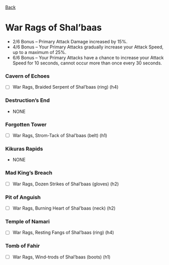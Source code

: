 [Back](../)

# War Rags of Shal’baas
- 2/6 Bonus – Primary Attack Damage increased by 15%.
- 4/6 Bonus – Your Primary Attacks gradually increase your Attack Speed, up to a maximum of 25%.
- 6/6 Bonus – Your Primary Attacks have a chance to increase your Attack Speed for 10 seconds, cannot occur more than once every 30 seconds.

### Cavern of Echoes
- [ ] War Rags, Braided Serpent of Shal’baas (ring) (h4)

### Destruction’s End
- NONE

### Forgotten Tower
- [ ] War Rags, Strom-Tack of Shal’baas (belt) (h1)

### Kikuras Rapids
- NONE

### Mad King’s Breach
- [ ] War Rags, Dozen Strikes of Shal’baas (gloves) (h2)

### Pit of Anguish
- [ ] War Rags, Burning Heart of Shal’baas (neck) (h2)

### Temple of Namari
- [ ] War Rags, Resting Fangs of Shal’baas (ring) (h4)

### Tomb of Fahir
- [ ] War Rags, Wind-trods of Shal’baas (boots) (h1)
